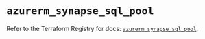# `azurerm_synapse_sql_pool`

Refer to the Terraform Registry for docs: [`azurerm_synapse_sql_pool`](https://registry.terraform.io/providers/hashicorp/azurerm/4.45.1/docs/resources/synapse_sql_pool).
